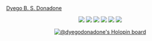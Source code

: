 <!--
**DyegoDonadone/dyegodonadone** is a ✨ _special_ ✨ repository because its `README.md` (this file) appears on your GitHub profile.

Here are some ideas to get you started:

- 🔭 I’m currently working on ...
- 🌱 I’m currently learning ...
- 👯 I’m looking to collaborate on ...
- 🤔 I’m looking for help with ...
- 💬 Ask me about ...
- 📫 How to reach me: ...
- 😄 Pronouns: ...
- ⚡ Fun fact: ...
-->
<div class="badge-base LI-profile-badge" data-locale="pt_BR" data-size="large" data-theme="dark" data-type="HORIZONTAL" data-vanity="dyego-b-s-donadone" data-version="v1"><a class="badge-base__link LI-simple-link" href="https://br.linkedin.com/in/dyego-b-s-donadone?trk=profile-badge">Dyego B. S. Donadone</a></div>
              
<div align="center">
      <p align="center">
        <img src="https://img.shields.io/badge/html5-%23E34F26.svg?style=for-the-badge&logo=html5&logoColor=white" />
        <img src="https://img.shields.io/badge/css3-%231572B6.svg?style=for-the-badge&logo=css3&logoColor=white" /> 
        <img src="https://img.shields.io/badge/javascript-%23323330.svg?style=for-the-badge&logo=javascript&logoColor=%23F7DF1E" />
        <img src="https://img.shields.io/badge/LARAVEL-%23E34F26.svg?style=for-the-badge&logo=laravel&logoColor=white" />
        <img src="https://img.shields.io/badge/POSTGRESQL-286790?style=for-the-badge&logo=postgresql&logoColor=white" />
        <img src="https://img.shields.io/badge/GIT-333333?style=for-the-badge&logo=git&logoColor=white" />
      </p>
<div>

[![@dyegodonadone's Holopin board](https://holopin.io/api/user/board?user=dyegodonadone)](https://holopin.io/@dyegodonadone)

